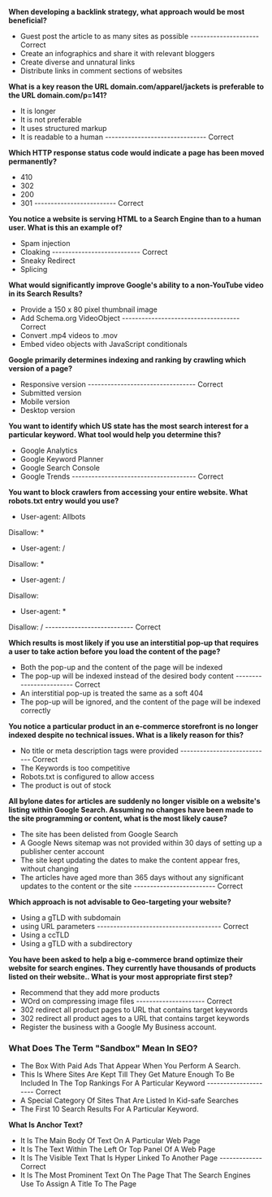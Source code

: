 **When developing a backlink strategy, what approach would be most beneficial?**

- Guest post the article to as many sites as possible --------------------- Correct
- Create an infographics and share it with relevant bloggers
- Create diverse and unnatural links
- Distribute links in comment sections of websites

**What is a key reason the URL domain.com/apparel/jackets is preferable to the URL domain.com/p=141?**

- It is longer
- It is not preferable
- It uses structured markup
- It is readable to a human ------------------------------- Correct

**Which HTTP response status code would indicate a page has been moved permanently?**

- 410
- 302
- 200
- 301 ------------------------- Correct

**You notice a website is serving HTML to a Search Engine than to a human user. What is this an example of?**

- Spam injection
- Cloaking --------------------------- Correct
- Sneaky Redirect
- Splicing

**What would significantly improve Google&#39;s ability to a non-YouTube video in its Search Results?**

- Provide a 150 x 80 pixel thumbnail image
- Add Schema.org VideoObject ------------------------------------ Correct
- Convert .mp4 videos to .mov
- Embed video objects with JavaScript conditionals

**Google primarily determines indexing and ranking by crawling which version of a page?**

- Responsive version --------------------------------- Correct
- Submitted version
- Mobile version
- Desktop version

**You want to identify which US state has the most search interest for a particular keyword. What tool would help you determine this?**

- Google Analytics
- Google Keyword Planner
- Google Search Console
- Google Trends -------------------------------------- Correct

**You want to block crawlers from accessing your entire website. What robots.txt entry would you use?**

- User-agent: Allbots

Disallow: \*

- User-agent: /

Disallow: \*

- User-agent: /

Disallow:

- User-agent: \*

Disallow: / ---------------------------  Correct

**Which results is most likely if you use an interstitial pop-up that requires a user to take action before you load the content of the page?**

- Both the pop-up and the content of the page will be indexed
- The pop-up will be indexed instead of the desired body content ------------------------ Correct
- An interstitial pop-up is treated the same as a soft 404
- The pop-up will be ignored, and the content of the page will be indexed correctly

**You notice a particular product in an e-commerce storefront is no longer indexed despite no technical issues. What is a likely reason for this?**

- No title or meta description tags were provided ---------------------------- Correct
- The Keywords is too competitive
- Robots.txt is configured to allow access
- The product is out of stock

**All bylone dates for articles are suddenly no longer visible on a website&#39;s listing within Google Search. Assuming no changes have been made to the site programming or content, what is the most likely cause?**

- The site has been delisted from Google Search
- A Google News sitemap was not provided within 30 days of setting up a publisher center account
- The site kept updating the dates to make the content appear fres, without changing
- The articles have aged more than 365 days without any significant updates to the content or the site ------------------------- Correct

**Which approach is not advisable to Geo-targeting your website?**

- Using a gTLD with subdomain
- using URL parameters -------------------------------------- Correct
- Using a ccTLD
- Using a gTLD with a subdirectory

**You have been asked to help a big e-commerce brand optimize their website for search engines. They currently have thousands of products listed on their website.. What is your most appropriate first step?**

- Recommend that they add more products
- WOrd on compressing image files --------------------- Correct
- 302 redirect all product pages to URL that contains target keywords
- 302 redirect all product ages to a URL that contains target keywords
- Register the business with a Google My Business account.

### **What Does The Term &quot;Sandbox&quot; Mean In SEO?**

- The Box With Paid Ads That Appear When You Perform A Search.
- This Is Where Sites Are Kept Till They Get Mature Enough To Be Included In The Top Rankings For A Particular Keyword --------------------- Correct
- A Special Category Of Sites That Are Listed In Kid-safe Searches
- The First 10 Search Results For A Particular Keyword.

**What Is Anchor Text?**

- It Is The Main Body Of Text On A Particular Web Page
- It Is The Text Within The Left Or Top Panel Of A Web Page
- It Is The Visible Text That Is Hyper Linked To Another Page ------------- Correct
- It Is The Most Prominent Text On The Page That The Search Engines Use To Assign A Title To The Page	
